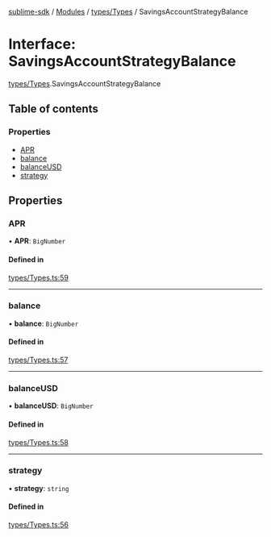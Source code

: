 [sublime-sdk](../README.md) / [Modules](../modules.md) / [types/Types](../modules/types_Types.md) / SavingsAccountStrategyBalance

# Interface: SavingsAccountStrategyBalance

[types/Types](../modules/types_Types.md).SavingsAccountStrategyBalance

## Table of contents

### Properties

- [APR](types_Types.SavingsAccountStrategyBalance.md#apr)
- [balance](types_Types.SavingsAccountStrategyBalance.md#balance)
- [balanceUSD](types_Types.SavingsAccountStrategyBalance.md#balanceusd)
- [strategy](types_Types.SavingsAccountStrategyBalance.md#strategy)

## Properties

### APR

• **APR**: `BigNumber`

#### Defined in

[types/Types.ts:59](https://github.com/akshay111meher/sublime-sdk/blob/6aef92b/src/types/Types.ts#L59)

___

### balance

• **balance**: `BigNumber`

#### Defined in

[types/Types.ts:57](https://github.com/akshay111meher/sublime-sdk/blob/6aef92b/src/types/Types.ts#L57)

___

### balanceUSD

• **balanceUSD**: `BigNumber`

#### Defined in

[types/Types.ts:58](https://github.com/akshay111meher/sublime-sdk/blob/6aef92b/src/types/Types.ts#L58)

___

### strategy

• **strategy**: `string`

#### Defined in

[types/Types.ts:56](https://github.com/akshay111meher/sublime-sdk/blob/6aef92b/src/types/Types.ts#L56)
